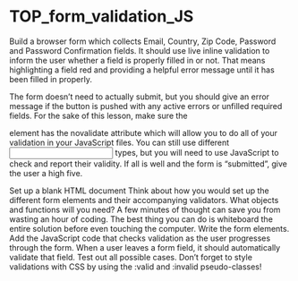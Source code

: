 # TOP_form_validation_JS

Build a browser form which collects Email, Country, Zip Code, Password and Password Confirmation fields. It should use live inline validation to inform the user whether a field is properly filled in or not. That means highlighting a field red and providing a helpful error message until it has been filled in properly.

The form doesn’t need to actually submit, but you should give an error message if the button is pushed with any active errors or unfilled required fields. For the sake of this lesson, make sure the <form> element has the novalidate attribute which will allow you to do all of your validation in your JavaScript files. You can still use different <input> types, but you will need to use JavaScript to check and report their validity. If all is well and the form is “submitted”, give the user a high five.

Set up a blank HTML document
Think about how you would set up the different form elements and their accompanying validators. What objects and functions will you need? A few minutes of thought can save you from wasting an hour of coding. The best thing you can do is whiteboard the entire solution before even touching the computer.
Write the form elements.
Add the JavaScript code that checks validation as the user progresses through the form. When a user leaves a form field, it should automatically validate that field.
Test out all possible cases.
Don’t forget to style validations with CSS by using the :valid and :invalid pseudo-classes!
